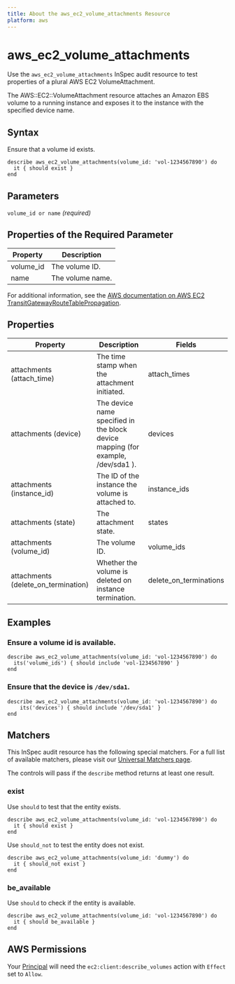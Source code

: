 ```yaml
---
title: About the aws_ec2_volume_attachments Resource
platform: aws
---
```


# aws\_ec2\_volume\_attachments

Use the `aws_ec2_volume_attachments` InSpec audit resource to test properties of a plural AWS EC2 VolumeAttachment.

The AWS::EC2::VolumeAttachment resource attaches an Amazon EBS volume to a running instance and exposes it to the instance with the specified device name.

## Syntax

Ensure that a volume id exists.

    describe aws_ec2_volume_attachments(volume_id: 'vol-1234567890') do
      it { should exist }
    end

## Parameters

`volume_id or name` _(required)_

## Properties of the Required Parameter

| Property | Description|
| --- | --- |
| volume_id | The volume ID. |
| name | The volume name. |

For additional information, see the [AWS documentation on AWS EC2 TransitGatewayRouteTablePropagation](https://docs.aws.amazon.com/AWSCloudFormation/latest/UserGuide/aws-resource-ec2-transitgatewayroutetablepropagation.html).

## Properties

| Property | Description | Fields |
| --- | --- | --- |
| attachments (attach_time) | The time stamp when the attachment initiated. | attach_times |
| attachments (device) | The device name specified in the block device mapping (for example, /dev/sda1 ). | devices |
| attachments (instance_id) | The ID of the instance the volume is attached to. | instance_ids |
| attachments (state) | The attachment state. | states |
| attachments (volume_id) | The volume ID. | volume_ids |
| attachments (delete_on_termination) | Whether the volume is deleted on instance termination. | delete_on_terminations |

## Examples

### Ensure a volume id is available.
    describe aws_ec2_volume_attachments(volume_id: 'vol-1234567890') do
      its('volume_ids') { should include 'vol-1234567890' }
    end

### Ensure that the device is `/dev/sda1`.
    describe aws_ec2_volume_attachments(volume_id: 'vol-1234567890') do
        its('devices') { should include '/dev/sda1' }
    end

## Matchers

This InSpec audit resource has the following special matchers. For a full list of available matchers, please visit our [Universal Matchers page](https://www.inspec.io/docs/reference/matchers/).

The controls will pass if the `describe` method returns at least one result.

### exist

Use `should` to test that the entity exists.

    describe aws_ec2_volume_attachments(volume_id: 'vol-1234567890') do
      it { should exist }
    end

Use `should_not` to test the entity does not exist.

    describe aws_ec2_volume_attachments(volume_id: 'dummy') do
      it { should_not exist }
    end

### be_available

Use `should` to check if the entity is available.

    describe aws_ec2_volume_attachments(volume_id: 'vol-1234567890') do
      it { should be_available }
    end

## AWS Permissions

Your [Principal](https://docs.aws.amazon.com/IAM/latest/UserGuide/intro-structure.html#intro-structure-principal) will need the `ec2:client:describe_volumes` action with `Effect` set to `Allow`.